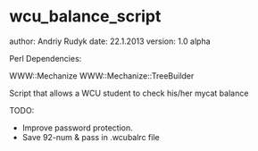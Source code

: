wcu_balance_script
==================
author:  Andriy Rudyk
date:    22.1.2013
version: 1.0 alpha

Perl Dependencies:

WWW::Mechanize
WWW::Mechanize::TreeBuilder

Script that allows a WCU student to check his/her mycat balance

TODO:
- Improve password protection.
- Save 92-num & pass in .wcubalrc file
